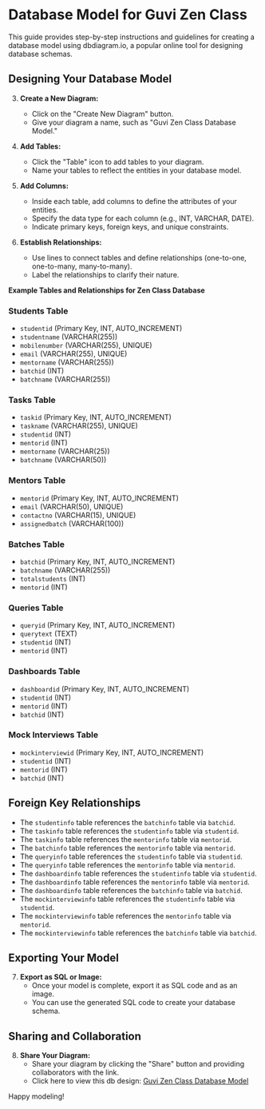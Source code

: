 # Database Model for Guvi Zen Class

This guide provides step-by-step instructions and guidelines for creating a database model using dbdiagram.io, a popular online tool for designing database schemas.


## Designing Your Database Model

3. **Create a New Diagram:**
   - Click on the "Create New Diagram" button.
   - Give your diagram a name, such as "Guvi Zen Class Database Model."

4. **Add Tables:**
   - Click the "Table" icon to add tables to your diagram.
   - Name your tables to reflect the entities in your database model.

5. **Add Columns:**
   - Inside each table, add columns to define the attributes of your entities.
   - Specify the data type for each column (e.g., INT, VARCHAR, DATE).
   - Indicate primary keys, foreign keys, and unique constraints.

6. **Establish Relationships:**
   - Use lines to connect tables and define relationships (one-to-one, one-to-many, many-to-many).
   - Label the relationships to clarify their nature.

**Example Tables and Relationships for Zen Class Database**

### Students Table

- `studentid` (Primary Key, INT, AUTO_INCREMENT)
- `studentname` (VARCHAR(255))
- `mobilenumber` (VARCHAR(255), UNIQUE)
- `email` (VARCHAR(255), UNIQUE)
- `mentorname` (VARCHAR(255))
- `batchid` (INT)
- `batchname` (VARCHAR(255))

### Tasks Table

- `taskid` (Primary Key, INT, AUTO_INCREMENT)
- `taskname` (VARCHAR(255), UNIQUE)
- `studentid` (INT)
- `mentorid` (INT)
- `mentorname` (VARCHAR(25))
- `batchname` (VARCHAR(50))

### Mentors Table

- `mentorid` (Primary Key, INT, AUTO_INCREMENT)
- `email` (VARCHAR(50), UNIQUE)
- `contactno` (VARCHAR(15), UNIQUE)
- `assignedbatch` (VARCHAR(100))

### Batches Table

- `batchid` (Primary Key, INT, AUTO_INCREMENT)
- `batchname` (VARCHAR(255))
- `totalstudents` (INT)
- `mentorid` (INT)

### Queries Table

- `queryid` (Primary Key, INT, AUTO_INCREMENT)
- `querytext` (TEXT)
- `studentid` (INT)
- `mentorid` (INT)

### Dashboards Table

- `dashboardid` (Primary Key, INT, AUTO_INCREMENT)
- `studentid` (INT)
- `mentorid` (INT)
- `batchid` (INT)

### Mock Interviews Table

- `mockinterviewid` (Primary Key, INT, AUTO_INCREMENT)
- `studentid` (INT)
- `mentorid` (INT)
- `batchid` (INT)
  
## Foreign Key Relationships

- The `studentinfo` table references the `batchinfo` table via `batchid`.
- The `taskinfo` table references the `studentinfo` table via `studentid`.
- The `taskinfo` table references the `mentorinfo` table via `mentorid`.
- The `batchinfo` table references the `mentorinfo` table via `mentorid`.
- The `queryinfo` table references the `studentinfo` table via `studentid`.
- The `queryinfo` table references the `mentorinfo` table via `mentorid`.
- The `dashboardinfo` table references the `studentinfo` table via `studentid`.
- The `dashboardinfo` table references the `mentorinfo` table via `mentorid`.
- The `dashboardinfo` table references the `batchinfo` table via `batchid`.
- The `mockinterviewinfo` table references the `studentinfo` table via `studentid`.
- The `mockinterviewinfo` table references the `mentorinfo` table via `mentorid`.
- The `mockinterviewinfo` table references the `batchinfo` table via `batchid`.

## Exporting Your Model

7. **Export as SQL or Image:**
    - Once your model is complete, export it as SQL code and as an image.
    - You can use the generated SQL code to create your database schema.

## Sharing and Collaboration

8. **Share Your Diagram:**
    - Share your diagram by clicking the "Share" button and providing collaborators with the link.
    - Click here to view this db design: [Guvi Zen Class Database Model](https://dbdiagram.io/d/64fa042602bd1c4a5e2a058d)

Happy modeling!
